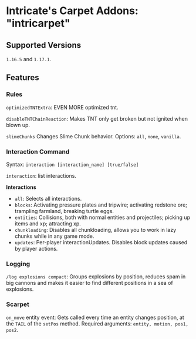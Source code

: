 # Intricate's Carpet Addons: "intricarpet"
## Supported Versions
`1.16.5` and `1.17.1`.
## Features
### Rules
`optimizedTNTExtra`: EVEN MORE optimized tnt.

`disableTNTChainReaction`: Makes TNT only get broken but not ignited when blown up.

`slimeChunks` Changes Slime Chunk behavior. Options: `all`, `none`, `vanilla`.
### Interaction Command
Syntax: `interaction [interaction_name] [true/false]`

`interaction`: list interactions.

**Interactions**

- `all`: Selects all interactions.
- `blocks`: Activating pressure plates and tripwire; activating redstone ore; trampling farmland, breaking turtle eggs.
- `entities`: Collisions, both with normal entities and projectiles; picking up items and xp; attracting xp.
- `chunkloading`: Disables all chunkloading, allows you to work in lazy chunks while in any game mode.
- `updates`: Per-player interactionUpdates. Disables block updates caused by player actions.

### Logging
`/log explosions compact`: Groups explosions by position, reduces spam in big cannons and makes it easier to find different positions in a sea of explosions.
### Scarpet
`on_move` entity event: Gets called every time an entity changes position, at the `TAIL` of the `setPos` method. Required arguments: `entity, motion, pos1, pos2`.
